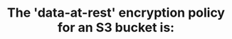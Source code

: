 ---
layout: answer
title: "The 'data-at-rest' encryption policy for an S3 bucket is:"
blurb: "Data-at-rest in an S3 bucket is not encrypted by default, although this behavior can be changed when the bucket is created."
quid: 276
---